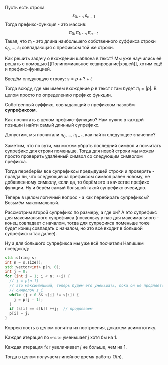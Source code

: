 Пусть есть строка 
$$s_{0}, ..., s_{n-1}$$
Тогда префикс-функция - это массив:
$$
\pi_{0}, \pi_{1}, ..., \pi_{n-1}
$$
Такая, что $\pi_{i}$ - это длина наибольшего собственного суффикса строки $s_{0}, ..., s_{i}$ совпадающая с префиксом той же строки.

Как решить задачу о вхождении шаблона в текст? Мы уже научились её решать с помощью [[Полиномиальное хеширование|хэшей]], хотим ещё и префикс-функцией.

Введём следующую строку: $s = p + ? + t$

Тогда всюду, где мы имеем вхождение $p$ в текст $t$ там будет $\pi_{i} = |p|$. В целом просто по определению префикс функции.

Собственный суффикс, совпадающий с префиксом назовём **супрефиксом**.

Как посчитать в целом префикс-функцию? Нам нужно в каждой позиции $i$ найти самый длинный супрефикс.

Допустим, мы посчитали $\pi_{0}, ..., \pi_{i-1}$, как найти следующее значение?

Заметим, что по сути, мы можем убрать последний символ и посчитать супрефикс для строки поменьше. Тогда для новой строки мы можем просто проверить удалённый символ со следующим символом префикса.

Тогда переберём все супрефиксы предыдущей строки и проверять - правда ли, что следующий за префиксом символ равен новому, не добавленному символу, если да, то берём это в качестве префикс функции. Ну и берём самый большой такой супрефикс очевидно.

Теперь в целом логичный вопрос - а как перебирать супрефиксы? Возьмём максимальный.

Рассмотрим второй супрефикс по размеру, а где он? А это супрефикс для максимального супрефикса (поскольку у нас для максимального - конец совпадает с началом, тогда для супрефикса поменьше тоже будет конец совпадать с началом, но это всё входит в большой супрефикс и так далее).

Ну а для большого супрефикса мы уже всё посчитали
Напишем псевдокод:
```cpp
std::string s;
int n = s.size();
std::vector<int> p(n, 0);
int j = 0;
for (int i = 1; i < n; ++i) {
  // j = p[n-1]
  // это максимальный, теперь будем его уменьшать, пока он не продляется
  // символом s_i
  while (j > 0 && s[j] != s[i]) {
    j = p[j - 1];
  }
  if (s[i] == s[k]) ++j;  // продлеваем
  p[i] = j;
}
```

Корректность в целом понятна из построения, докажем асимптотику.

Каждая итерация по `while` уменьшает $j$ хотя бы на $1$.

Каждая итерация `for` увеличивает $j$ не больше, чем на 1.

Тогда в целом получаем линейное время работы $O(n)$.
